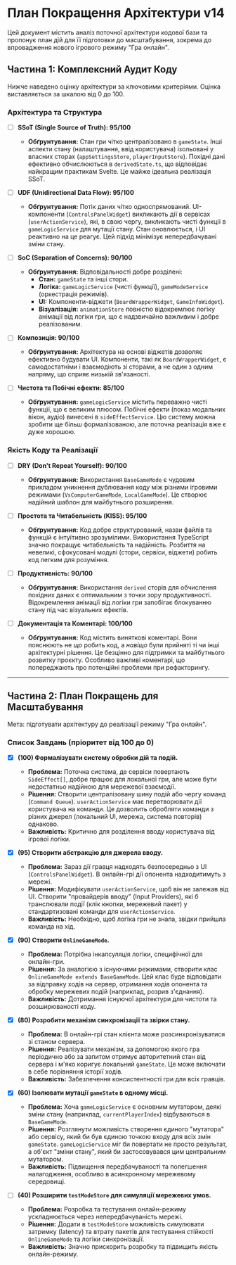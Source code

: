 # План Покращення Архітектури v14

Цей документ містить аналіз поточної архітектури кодової бази та пропонує план дій для її підготовки до масштабування, зокрема до впровадження нового ігрового режиму "Гра онлайн".

## Частина 1: Комплексний Аудит Коду

Нижче наведено оцінку архітектури за ключовими критеріями. Оцінка виставляється за шкалою від 0 до 100.

### Архітектура та Структура

- [ ] **SSoT (Single Source of Truth): 95/100**
  - **Обґрунтування:** Стан гри чітко централізовано в `gameState`. Інші аспекти стану (налаштування, ввід користувача) ізольовані у власних сторах (`appSettingsStore`, `playerInputStore`). Похідні дані ефективно обчислюються в `derivedState.ts`, що відповідає найкращим практикам Svelte. Це майже ідеальна реалізація SSoT.

- [ ] **UDF (Unidirectional Data Flow): 95/100**
  - **Обґрунтування:** Потік даних чітко односпрямований. UI-компоненти (`ControlsPanelWidget`) викликають дії в сервісах (`userActionService`), які, в свою чергу, викликають чисті функції в `gameLogicService` для мутації стану. Стан оновлюється, і UI реактивно на це реагує. Цей підхід мінімізує непередбачувані зміни стану.

- [ ] **SoC (Separation of Concerns): 90/100**
  - **Обґрунтування:** Відповідальності добре розділені:
    - **Стан:** `gameState` та інші стори.
    - **Логіка:** `gameLogicService` (чисті функції), `gameModeService` (оркестрація режимів).
    - **UI:** Компоненти-віджети (`BoardWrapperWidget`, `GameInfoWidget`).
    - **Візуалізація:** `animationStore` повністю відокремлює логіку анімації від логіки гри, що є надзвичайно важливим і добре реалізованим.

- [ ] **Композиція: 90/100**
  - **Обґрунтування:** Архітектура на основі віджетів дозволяє ефективно будувати UI. Компоненти, такі як `BoardWrapperWidget`, є самодостатніми і взаємодіють зі сторами, а не один з одним напряму, що сприяє низькій зв'язаності.

- [ ] **Чистота та Побічні ефекти: 85/100**
  - **Обґрунтування:** `gameLogicService` містить переважно чисті функції, що є великим плюсом. Побічні ефекти (показ модальних вікон, аудіо) винесені в `sideEffectService`. Цю систему можна зробити ще більш формалізованою, але поточна реалізація вже є дуже хорошою.

### Якість Коду та Реалізації

- [ ] **DRY (Don't Repeat Yourself): 90/100**
  - **Обґрунтування:** Використання `BaseGameMode` є чудовим прикладом уникнення дублювання коду між різними ігровими режимами (`VsComputerGameMode`, `LocalGameMode`). Це створює надійний шаблон для майбутнього розширення.

- [ ] **Простота та Читабельність (KISS): 95/100**
  - **Обґрунтування:** Код добре структурований, назви файлів та функцій є інтуїтивно зрозумілими. Використання TypeScript значно покращує читабельність та надійність. Розбиття на невеликі, сфокусовані модулі (стори, сервіси, віджети) робить код легким для розуміння.

- [ ] **Продуктивність: 90/100**
  - **Обґрунтування:** Використання `derived` сторів для обчислення похідних даних є оптимальним з точки зору продуктивності. Відокремлення анімації від логіки гри запобігає блокуванню стану під час візуальних ефектів.

- [ ] **Документація та Коментарі: 100/100**
  - **Обґрунтування:** Код містить виняткові коментарі. Вони пояснюють не *що* робить код, а *навіщо* були прийняті ті чи інші архітектурні рішення. Це безцінно для підтримки та майбутнього розвитку проєкту. Особливо важливі коментарі, що попереджають про потенційні проблеми при рефакторингу.

---

## Частина 2: План Покращень для Масштабування

Мета: підготувати архітектуру до реалізації режиму "Гра онлайн".

### Список Завдань (пріоритет від 100 до 0)

- [x] **(100) Формалізувати систему обробки дій та подій.**
  - **Проблема:** Поточна система, де сервіси повертають `SideEffect[]`, добре працює для локальної гри, але може бути недостатньо надійною для мережевої взаємодії.
  - **Рішення:** Створити централізовану шину подій або чергу команд (`Command Queue`). `userActionService` має перетворювати дії користувача на команди. Це дозволить обробляти команди з різних джерел (локальний UI, мережа, система повторів) однаково.
  - **Важливість:** Критично для розділення вводу користувача від ігрової логіки.

- [x] **(95) Створити абстракцію для джерела вводу.**
  - **Проблема:** Зараз дії гравця надходять безпосередньо з UI (`ControlsPanelWidget`). В онлайн-грі дії опонента надходитимуть з мережі.
  - **Рішення:** Модифікувати `userActionService`, щоб він не залежав від UI. Створити "провайдерів вводу" (Input Providers), які б транслювали події (клік кнопки, мережевий пакет) у стандартизовані команди для `userActionService`.
  - **Важливість:** Необхідно, щоб логіка гри не знала, звідки прийшла команда на хід.

- [x] **(90) Створити `OnlineGameMode`.**
  - **Проблема:** Потрібна інкапсуляція логіки, специфічної для онлайн-гри.
  - **Рішення:** За аналогією з існуючими режимами, створити клас `OnlineGameMode extends BaseGameMode`. Цей клас буде відповідати за відправку ходів на сервер, отримання ходів опонента та обробку мережевих подій (наприклад, розрив з'єднання).
  - **Важливість:** Дотримання існуючої архітектури для чистоти та розширюваності коду.

- [x] **(80) Розробити механізм синхронізації та звірки стану.**
  - **Проблема:** В онлайн-грі стан клієнта може розсинхронізуватися зі станом сервера.
  - **Рішення:** Реалізувати механізм, за допомогою якого гра періодично або за запитом отримує авторитетний стан від сервера і м'яко коригує локальний `gameState`. Це може включати в себе порівняння історії ходів.
  - **Важливість:** Забезпечення консистентності гри для всіх гравців.

- [x] **(60) Ізолювати мутації `gameState` в одному місці.**
  - **Проблема:** Хоча `gameLogicService` є основним мутатором, деякі зміни стану (наприклад, `currentPlayerIndex`) відбуваються в `BaseGameMode`.
  - **Рішення:** Розглянути можливість створення єдиного "мутатора" або сервісу, який би був єдиною точкою входу для всіх змін `gameState`. `gameLogicService` міг би повертати не просто результат, а об'єкт "зміни стану", який би застосовувався цим центральним мутатором.
  - **Важливість:** Підвищення передбачуваності та полегшення налагодження, особливо в асинхронному мережевому середовищі.

- [ ] **(40) Розширити `testModeStore` для симуляції мережевих умов.**
  - **Проблема:** Розробка та тестування онлайн-режиму ускладнюється через непередбачуваність мережі.
  - **Рішення:** Додати в `testModeStore` можливість симулювати затримку (latency) та втрату пакетів для тестування стійкості `OnlineGameMode` та логіки синхронізації.
  - **Важливість:** Значно прискорить розробку та підвищить якість онлайн-режиму.